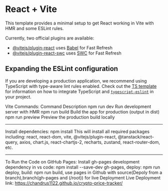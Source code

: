 # React + Vite

This template provides a minimal setup to get React working in Vite with HMR and some ESLint rules.

Currently, two official plugins are available:

- [@vitejs/plugin-react](https://github.com/vitejs/vite-plugin-react/blob/main/packages/plugin-react) uses [Babel](https://babeljs.io/) for Fast Refresh
- [@vitejs/plugin-react-swc](https://github.com/vitejs/vite-plugin-react/blob/main/packages/plugin-react-swc) uses [SWC](https://swc.rs/) for Fast Refresh

## Expanding the ESLint configuration

If you are developing a production application, we recommend using TypeScript with type-aware lint rules enabled. Check out the [TS template](https://github.com/vitejs/vite/tree/main/packages/create-vite/template-react-ts) for information on how to integrate TypeScript and [`typescript-eslint`](https://typescript-eslint.io) in your project.



Vite Commands:
Command         	     Description
npm run dev   	  Run development server with HMR
npm run build	  Build the app for production (output in dist)
npm run preview	  Preview the production build locally
***************************************************************************************************************************************
Install dependencies:
npm install
This will install all required packages including:
react, react-dom,
vite,
@vitejs/plugin-react,
@tanstack/react-query,
axios, chart.js, react-chartjs-2,
recharts, zustand, react-router-dom, etc.

****************************************************************************************************************************************
To Run the Code on GitHub Pages:
Install gh-pages  development dependency in vs code:  npm install --save-dev gh-pages,
deploy:  npm run deploy,
build:  npm run build,
use pages in Github with source(Depoly from a branch),branch(gh-pages and (/root)) for live Deployment
Live Deployment link:   https://chandrus1122.github.io/crypto-price-tracker/
